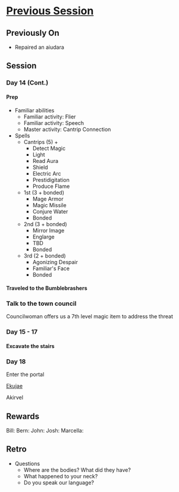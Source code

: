 # [Previous Session](./2020-10-07.md)

## Previously On

- Repaired an aiudara

## Session

### Day 14 (Cont.)

#### Prep

- Familiar abilities
  - Familiar activity: Flier
  - Familiar activity: Speech
  - Master activity: Cantrip Connection
- Spells
  - Cantrips (5) + 
    - Detect Magic
    - Light
    - Read Aura
    - Shield
    - Electric Arc
    - Prestidigitation
    - Produce Flame
  - 1st (3 + bonded)
    - Mage Armor
    - Magic Missile
    - Conjure Water
    - Bonded
  - 2nd (3 + bonded)
    - Mirror Image
    - Englarge
    - TBD
    - Bonded
  - 3rd (2 + bonded)
    - Agonizing Despair
    - Familiar's Face
    - Bonded

#### Traveled to the Bumblebrashers

### Talk to the town council

Councilwoman offers us a 7th level magic item to address the threat

### Day 15 - 17 

#### Excavate the stairs

### Day 18

Enter the portal

[Ekujae](https://pathfinderwiki.com/wiki/Ekujae)

Akirvel

## Rewards

Bill: 
Bern: 
John: 
Josh: 
Marcella: 
  
## Retro

- Questions
  - Where are the bodies? What did they have?
  - What happened to your neck?
  - Do you speak our language?

